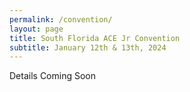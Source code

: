 ```yaml
---
permalink: /convention/
layout: page
title: South Florida ACE Jr Convention
subtitle: January 12th & 13th, 2024
---
```

Details Coming Soon
<!---We are excitedly anticipating hosting the “SOUTH FLORIDA ACE JUNIOR CONVENTION” on Friday and Saturday, January 13th and 14th 2023 here at Orange Avenue Baptist School. This Convention is for all students ages 8 years old (by January 1st) through 12 years old including those students who are ineligible for “Regional Student Convention” because their birthdays fall after December 31st.<br /><br />
Schools must be registered by November 14th, 2022 along with an approximate number of students, sponsors and guests. If not – a $50.00 late registration fee will be added to your school.<br /><br />
**YOU MUST REGISTER YOUR SCHOOL ONLINE AT:** [JRconvention.com](http://www.jrconvention.com/) <br /><br />
Please call and confirm our receipt of your registration packet by December 14th, 2022 <a href="tel:+17724611225">(1-772-461-1225)</a>.<br /><br />
Individual registration and Written Entries will be due December 12th, 2022.<br /><br />
Registration fee for each participant is $60.00. Sponsors, guests and parents are $15.00 each. This covers breakfast on Friday and Saturday mornings, lunch on Friday, dinner on Friday evening, awards and a convention souvenir. **FEES MAY BE MAILED DIRECTLY TO ORANGE AVENUE BAPTIST SCHOOL OR PAID WHEN YOU ARRIVE FOR THE JUNIOR CONVENTION.**<br /><br />
Students may enter eight **(8)** performance events, three **(3)** elimination events, three **(3)** athletic events (Please note item 6 below), and as many non-performance as they choose, not to exceed 12 total events per student. However, they may have only one **(1)** entry per event.<br /><br />

### NUMBER OF ENTRIES PER SCHOOL
1.	In events involving more than four (4) students, or a group elimination event such as PACE BOWL, Basketball and Volleyball, the limit is one (1) entry per event per school.
2.	In other elimination events (Checkers, Chess, and Table Tennis) a school Is allowed three (3) entries per event.
3.	In One Act Play and Bible Bowl, a school is allowed three (3) entries.
4.	In all other event, a school is allowed six (6) entries per event.
5.	Each contestant may have only one (1) entry in an event. (For example, your school may have two (2) vocal mixed trios, but no student may be entered in both.)
6.	Students who participate in any athletic events must enter at least one (1) nonathletic event.

### Useful Links
1.  <a href="/assets/pdfs/school/JrCon_Books_&_Spelling.pdf">Bible Bowl & Spelling List</a>
2.  <a href="/assets/pdfs/school/JrCon_Event_List.pdf">Event List</a>
3.  [Event Guidelines](https://www.acestudentprograms.com/media/pageimg/CompleteISCGuidelines_11-01-21.pdf)
--->
